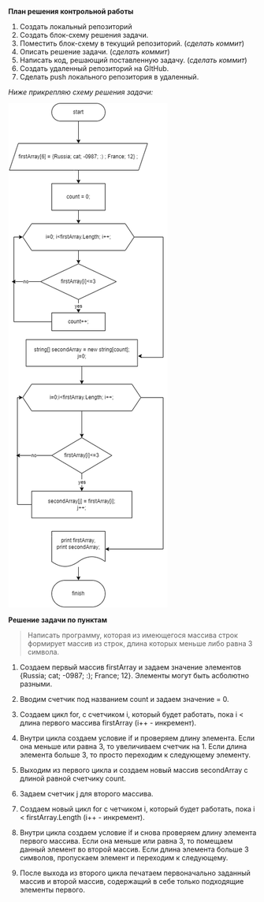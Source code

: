 **План решения контрольной работы**

1. Создать локальный репозиторий
2. Создать блок-схему решения задачи.
3. Поместить блок-схему в текущий репозиторий. (*сделать коммит*)
4. Описать решение задачи. (*сделать коммит*)
5. Написать код, решающий поставленную задачу. (*сделать коммит*)
6. Создать удаленный репозиторий на GItHub.
7. Сделать push локального репозитория в удаленный.

*Ниже прикрепляю схему решения задачи:*

![блок-схема](kontr.png)

**Решение задачи по пунктам**

>Написать программу, которая из имеющегося массива строк формирует массив из строк, длина которых меньше либо равна 3 символа. 

1. Создаем первый массив firstArray и задаем значение элементов {Russia; cat; -0987; :); France; 12}. Элементы могут быть асболютно разными.
2. Вводим счетчик под названием count и задаем значение = 0.
3. Создаем цикл for, с счетчиком i, который будет работать, пока i < длина первого массива firstArray (i++ - инкремент).
4. Внутри цикла создаем условие if и проверяем длину элемента. Если она меньше или равна 3, то увеличиваем счетчик на 1. Если длина элемента больше 3, то просто переходим к следующему элементу.

5. Выходим из первого цикла и создаем новый массив secondArray c длиной равной счетчику count.
6. Задаем счетчик j для второго массива.
7. Создаем новый цикл for с четчиком i, который будет работать, пока i < firstArray.Length (i++ - инкремент).
8. Внутри цикла создаем условие if и снова проверяем длину элемента первого массива. Если она меньше или равна 3, то помещаем данный элемент во второй массив. Если длина элемента больше 3 символов, пропускаем элемент и переходим к следующему.
9. После выхода из второго цикла печатаем первоначально заданный массив и второй массив, содержащий в себе только подходящие элементы первого.



